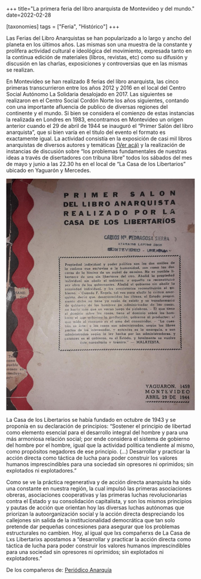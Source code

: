 +++
title="La primera feria del libro anarquista de Montevideo y del mundo."
date=2022-02-28

[taxonomies]
tags = ["Feria", "Histórico"]
+++

<!-- more -->

Las Ferias del Libro Anarquistas se han popularizado a lo largo y ancho del planeta en los últimos años. Las mismas son una muestra de la constante y prolifera actividad cultural e ideológica del movimiento, expresada tanto en la continua edición de materiales (libros, revistas, etc) como su difusión y discusión en las charlas, exposiciones y controversias que en las mismas se realizan.

En Montevideo se han realizado 8 ferias del libro anarquista, las cinco primeras transcurrieron entre los años 2012 y 2016 en el local del Centro Social Autónomo La Solidaria desalojado en 2017. Las siguientes se realizaron en el Centro Social Cordón Norte los años siguientes, contando con una importante afluencia de publico de diversas regiones del continente y el mundo.
Si bien se considera el comienzo de estas instancias la realizada en Londres en 1983, encontramos en Montevideo un origen anterior cuando el 29 de abril de 1944 se inauguró el “Primer Salón del libro anarquista”, que si bien varía en el titulo del evento el formato es exactamente igual.
La actividad consistía en la exposición de casi mil libros anarquistas de diversos autores y temáticas [(Ver acá)](http://ateneuenciclopedicpopular.org/wp-content/uploads/2021/01/primer-salon-del-libro-anarquista-abril-1944.pdf) y la realización de instancias de discusión sobre “los problemas fundamentales de nuestras ideas a través de disertadores con tribuna libre” todos los sábados del mes de mayo y junio a las 22.30 hs en el local de “La Casa de los Libertarios” ubicado en Yaguarón y Mercedes.

![zola](images/primeraferia.jpg)

La Casa de los Libertarios se había fundado en octubre de 1943 y se proponía en su declaración de principios: “Sostener el principio de libertad como elemento esencial para el desarrollo integral del hombre y para una más armoniosa relación social; por ende considera el sistema de gobierno del hombre por el hombre, igual que la actividad política tendiente al mismo, como propósitos negadores de ese principio. (…) Desarrollar y practicar la acción directa como táctica de lucha para poder construir los valores humanos imprescindibles para una sociedad sin opresores ni oprimidos; sin explotados ni explotadores.”

Como se ve la práctica regenerativa y de acción directa anarquista ha sido una constante en nuestra región, la cual impulsó las primeras asociaciones obreras, asociaciones cooperativas y las primeras luchas revolucionarias contra el Estado y su consolidación capitalista, y son los mismos principios y pautas de acción que orientan hoy las diversas luchas autónomas que priorizan la autoorganización social y la acción directa despreciando los callejones sin salida de la institucionalidad democrática que tan solo pretende dar pequeñas concesiones para asegurar que los problemas estructurales no cambien.
Hoy, al igual que lxs compañerxs de La Casa de Lxs Libertarixs apostamos a “desarrollar y practicar la acción directa como táctica de lucha para poder construir los valores humanos imprescindibles para una sociedad sin opresores ni oprimidos; sin explotados ni explotadores.”

De los compañeros de: [Periódico Anarquía](http://periodicoanarquia.wordpress.com/?fbclid=IwAR1gKDHQNfN00fVfXOdXmwm7knK2NCXk787WiKbuJ1X2G2fwjpfhQR_HF20)